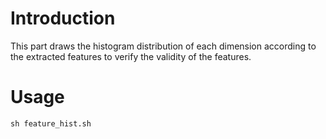 # Introduction
This part draws the histogram distribution of each dimension according to the extracted features to verify the validity of the features.

# Usage
```python
sh feature_hist.sh
```